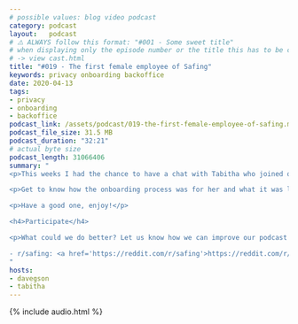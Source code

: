 ```yaml
---
# possible values: blog video podcast
category: podcast
layout:   podcast
# ⚠️ ALWAYS follow this format: "#001 - Some sweet title"
# when displaying only the episode number or the title this has to be constant
# -> view cast.html
title: "#019 - The first female employee of Safing"
keywords: privacy onboarding backoffice
date: 2020-04-13
tags:
- privacy
- onboarding
- backoffice
podcast_link: /assets/podcast/019-the-first-female-employee-of-safing.mp3
podcast_file_size: 31.5 MB
podcast_duration: "32:21"
# actual byte size
podcast_length: 31066406
summary: "
<p>This weeks I had the chance to have a chat with Tabitha who joined our team in January 2020. Working in the backoffice she is involved in a wide range of fields. From accounting, to writing reports to audio editing and helping out in content production.</p>

<p>Get to know how the onboarding process was for her and what it was like to be the first female employee of Safing. We also talk about her privacy journey and the importance of meta-data.</p>

<p>Have a good one, enjoy!</p>

<h4>Participate</h4>

<p>What could we do better? Let us know how we can improve our podcast on reddit:</p>

- r/safing: <a href='https://reddit.com/r/safing'>https://reddit.com/r/safing</a><br/>
"
hosts:
- davegson
- tabitha
---
```


{% include audio.html %}
